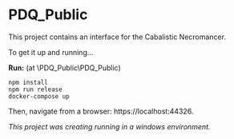 # PDQ_Public

This project contains an interface for the Cabalistic Necromancer.

To get it up and running...

**Run:** (at \PDQ_Public\PDQ_Public)

```
npm install
npm run release
docker-compose up
```

Then, navigate from a browser: https://localhost:44326.

*This project was creating running in a windows environment.*